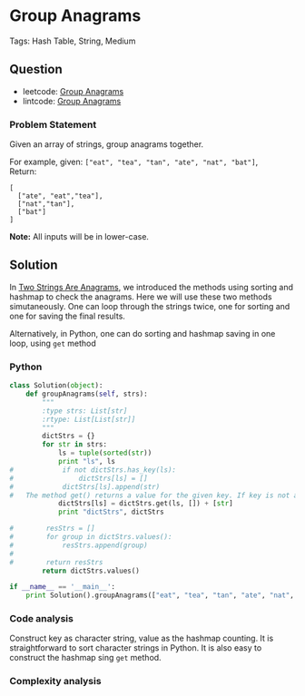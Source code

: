 # Group Anagrams

Tags: Hash Table, String, Medium

## Question

- leetcode: [Group Anagrams](https://leetcode.com/problems/group-anagrams)
- lintcode: [Group Anagrams](http://www.lintcode.com/en/problem/anagrams/)

### Problem Statement

Given an array of strings, group anagrams together.

For example, given: `["eat", "tea", "tan", "ate", "nat", "bat"]`,  
Return:
    
    [
      ["ate", "eat","tea"],
      ["nat","tan"],
      ["bat"]
    ]

**Note:** All inputs will be in lower-case.

## Solution

In [Two Strings Are Anagrams](http://algorithm.yuanbin.me/zh-hans/string/two_strings_are_anagrams.html), we introduced the methods using sorting and hashmap to check the anagrams. Here we will use these two methods simutaneously. One can loop through the strings twice, one for sorting and one for saving the final results. 

Alternatively, in Python, one can do sorting and hashmap saving in one loop, using ``get`` method

### Python 

```python
class Solution(object):
    def groupAnagrams(self, strs):
        """
        :type strs: List[str]
        :rtype: List[List[str]]
        """
        dictStrs = {}
        for str in strs:
            ls = tuple(sorted(str))
            print "ls", ls
#            if not dictStrs.has_key(ls):
#                dictStrs[ls] = []
#            dictStrs[ls].append(str)
#   The method get() returns a value for the given key. If key is not available then returns default value None.
            dictStrs[ls] = dictStrs.get(ls, []) + [str]
            print "dictStrs", dictStrs

#        resStrs = []
#        for group in dictStrs.values():
#            resStrs.append(group)
#
#        return resStrs
        return dictStrs.values()

if __name__ == '__main__':
    print Solution().groupAnagrams(["eat", "tea", "tan", "ate", "nat", "bat"])
```

### Code analysis

Construct key as  character string, value as the hashmap counting. It is straightforward to sort character strings in Python. It is also easy to construct the hashmap sing `get` method.

### Complexity analysis


